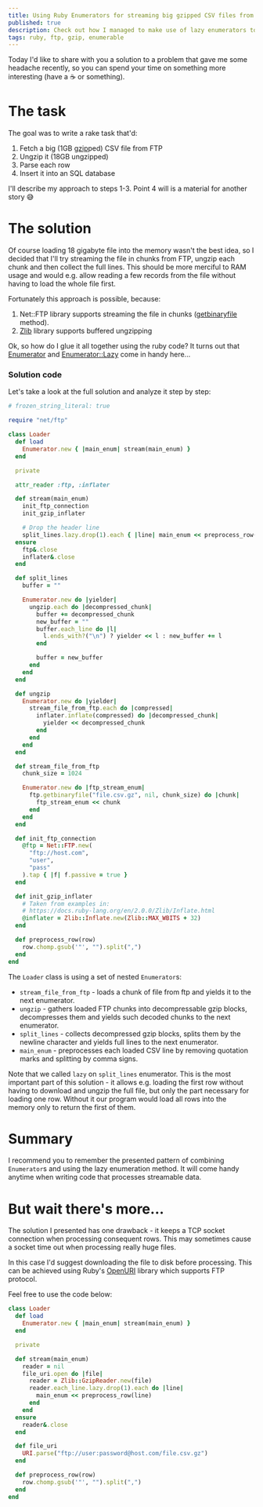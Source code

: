 ```yaml
---
title: Using Ruby Enumerators for streaming big gzipped CSV files from FTP
published: true
description: Check out how I managed to make use of lazy enumerators to FTP stream, ungzip and process a huge CSV file line by line.
tags: ruby, ftp, gzip, enumerable
---
```


Today I'd like to share with you a solution to a problem that gave me some headache recently, so you can spend your time on something more interesting (have a ☕ or something).

# The task

The goal was to write a rake task that'd:
1. Fetch a big (1GB [gzip](https://en.wikipedia.org/wiki/Gzip)ped) CSV file from FTP
2. Ungzip it (18GB ungzipped)
3. Parse each row
4. Insert it into an SQL database

I'll describe my approach to steps 1-3. Point 4 will is a material for another story 😅

# The solution

Of course loading 18 gigabyte file into the memory wasn't the best idea, so I decided that I'll try streaming the file in chunks from FTP, ungzip each chunk and then collect the full lines. This should be more merciful to RAM usage and would e.g. allow reading a few records from the file without having to load the whole file first.

Fortunately this approach is possible, because:
1. Net::FTP library supports streaming the file in chunks ([getbinaryfile](https://docs.ruby-lang.org/en/2.0.0/Net/FTP.html#method-i-getbinaryfile) method).
2. [Zlib](https://ruby-doc.org/stdlib-2.6.5/libdoc/zlib/rdoc/Zlib.html) library supports buffered ungzipping

Ok, so how do I glue it all together using the ruby code? It turns out that [Enumerator](https://ruby-doc.org/core-2.6/Enumerator.html) and [Enumerator::Lazy](https://ruby-doc.org/core-2.5.0/Enumerator/Lazy.html) come in handy here...

### Solution code

Let's take a look at the full solution and analyze it step by step:

```ruby
# frozen_string_literal: true

require "net/ftp"

class Loader
  def load
    Enumerator.new { |main_enum| stream(main_enum) }
  end

  private

  attr_reader :ftp, :inflater

  def stream(main_enum)
    init_ftp_connection
    init_gzip_inflater

    # Drop the header line
    split_lines.lazy.drop(1).each { |line| main_enum << preprocess_row(line) }
  ensure
    ftp&.close
    inflater&.close
  end

  def split_lines
    buffer = ""

    Enumerator.new do |yielder|
      ungzip.each do |decompressed_chunk|
        buffer += decompressed_chunk
        new_buffer = ""
        buffer.each_line do |l|
          l.ends_with?("\n") ? yielder << l : new_buffer += l
        end

        buffer = new_buffer
      end
    end
  end

  def ungzip
    Enumerator.new do |yielder|
      stream_file_from_ftp.each do |compressed|
        inflater.inflate(compressed) do |decompressed_chunk|
          yielder << decompressed_chunk
        end
      end
    end
  end

  def stream_file_from_ftp
    chunk_size = 1024

    Enumerator.new do |ftp_stream_enum|
      ftp.getbinaryfile("file.csv.gz", nil, chunk_size) do |chunk|
        ftp_stream_enum << chunk
      end
    end
  end

  def init_ftp_connection
    @ftp = Net::FTP.new(
      "ftp://host.com",
      "user",
      "pass"
    ).tap { |f| f.passive = true }
  end

  def init_gzip_inflater
    # Taken from examples in:
    # https://docs.ruby-lang.org/en/2.0.0/Zlib/Inflate.html
    @inflater = Zlib::Inflate.new(Zlib::MAX_WBITS + 32)
  end

  def preprocess_row(row)
    row.chomp.gsub('"', "").split(",")
  end
end

```

The `Loader` class is using a set of nested `Enumerator`s:
- `stream_file_from_ftp` - loads a chunk of file from ftp and yields it to the next enumerator.
- `ungzip` - gathers loaded FTP chunks into decompressable gzip blocks, decompresses them and yields such decoded chunks to the next enumerator.
- `split_lines` - collects decompressed gzip blocks, splits them by the newline character and yields full lines to the next enumerator.
- `main_enum` - preprocesses each loaded CSV line by removing quotation marks and splitting by comma signs.

Note that we called `lazy` on `split_lines` enumerator. This is the most important part of this solution - it allows e.g. loading the first row without having to download and ungzip the full file, but only the part necessary for loading one row. Without it our program would load all rows into the memory only to return the first of them.

# Summary
I recommend you to remember the presented pattern of combining `Enumerator`s and using the lazy enumeration method. It will come handy anytime when writing code that processes streamable data.


# But wait there's more...
The solution I presented has one drawback - it keeps a TCP socket connection when processing consequent rows. This may sometimes cause a socket time out when processing really huge files.

In this case I'd suggest downloading the file to disk before processing. This can be achieved using Ruby's [OpenURI](https://ruby-doc.org/stdlib-2.6.3/libdoc/open-uri/rdoc/OpenURI.html) library which supports FTP protocol.

Feel free to use the code below:
```ruby
class Loader
  def load
    Enumerator.new { |main_enum| stream(main_enum) }
  end

  private

  def stream(main_enum)
    reader = nil
    file_uri.open do |file|
      reader = Zlib::GzipReader.new(file)
      reader.each_line.lazy.drop(1).each do |line|
        main_enum << preprocess_row(line)
      end
    end
  ensure
    reader&.close
  end

  def file_uri
    URI.parse("ftp://user:password@host.com/file.csv.gz")
  end

  def preprocess_row(row)
    row.chomp.gsub('"', "").split(",")
  end
end
```
